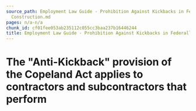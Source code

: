 ```yaml
---
source_path: Employment Law Guide - Prohibition Against Kickbacks in Federally Funded
  Construction.md
pages: n/a-n/a
chunk_id: cf01fee053ab235112c055cc3baa237b16446244
title: Employment Law Guide - Prohibition Against Kickbacks in Federally Funded Construction
---
```

# The "Anti-Kickback" provision of the Copeland Act applies to contractors and subcontractors that perform
